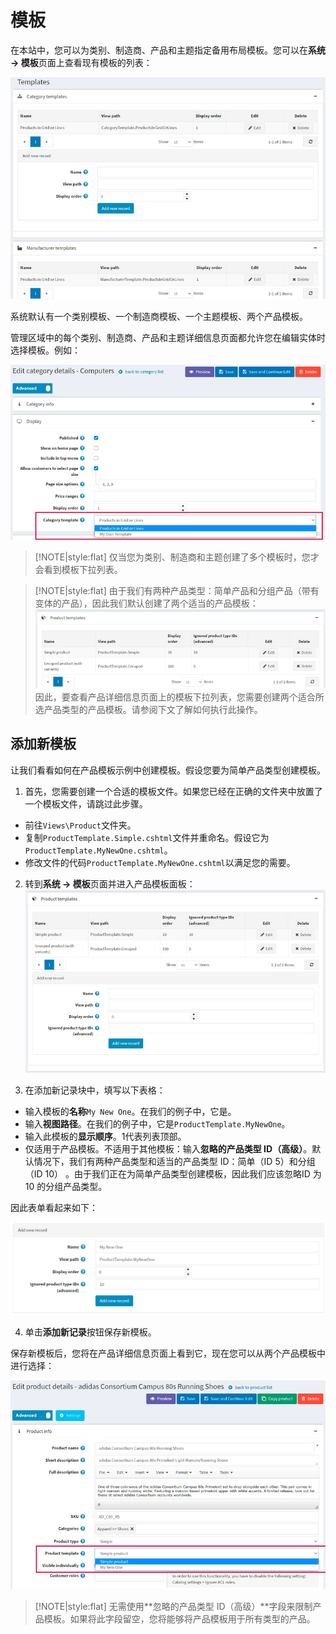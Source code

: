 # 模板




在本站中，您可以为类别、制造商、产品和主题指定备用布局模板。您可以在**系统 → 模板**页面上查看现有模板的列表：

![Img](./FILES/img-20240731195010.png)

系统默认有一个类别模板、一个制造商模板、一个主题模板、两个产品模板。

管理区域中的每个类别、制造商、产品和主题详细信息页面都允许您在编辑实体时选择模板。例如：

![Img](./FILES/img-20240731195018.png)

> [!NOTE|style:flat]
> 仅当您为类别、制造商和主题创建了多个模板时，您才会看到模板下拉列表。


> [!NOTE|style:flat]
> 由于我们有两种产品类型：简单产品和分组产品（带有变体的产品），因此我们默认创建了两个适当的产品模板：
> ![Img](./FILES/img-20240731195045.png)
> 因此，要查看产品详细信息页面上的模板下拉列表，您需要创建两个适合所选产品类型的产品模板。请参阅下文了解如何执行此操作。


## 添加新模板

让我们看看如何在产品模板示例中创建模板。假设您要为简单产品类型创建模板。

1. 首先，您需要创建一个合适的模板文件。如果您已经在正确的文件夹中放置了一个模板文件，请跳过此步骤。

- 前往`Views\Product`文件夹。
- 复制`ProductTemplate.Simple.cshtml`文件并重命名。假设它为`ProductTemplate.MyNewOne.cshtml`。
- 修改文件的代码`ProductTemplate.MyNewOne.cshtml`以满足您的需要。

2. 转到**系统 → 模板**页面并进入产品模板面板：
![Img](./FILES/img-20240731195126.png)

3. 在添加新记录块中，填写以下表格：

- 输入模板的**名称**`My New One`。在我们的例子中，它是。
- 输入**视图路径**。在我们的例子中，它是`ProductTemplate.MyNewOne`。
- 输入此模板的**显示顺序**。1代表列表顶部。
- 仅适用于产品模板。不适用于其他模板：输入**忽略的产品类型 ID（高级）**。默认情况下，我们有两种产品类型和适当的产品类型 ID：简单（ID 5）和分组（ID 10） 。由于我们正在为简单产品类型创建模板，因此我们应该忽略ID 为 10 的分组产品类型。

因此表单看起来如下：

![Img](./FILES/img-20240731195158.png)

4. 单击**添加新记录**按钮保存新模板。

保存新模板后，您将在产品详细信息页面上看到它，现在您可以从两个产品模板中进行选择：

![Img](./FILES/img-20240731195222.png)

> [!NOTE|style:flat]
> 无需使用**忽略的产品类型 ID（高级）**字段来限制产品模板。如果将此字段留空，您将能够将产品模板用于所有类型的产品。

